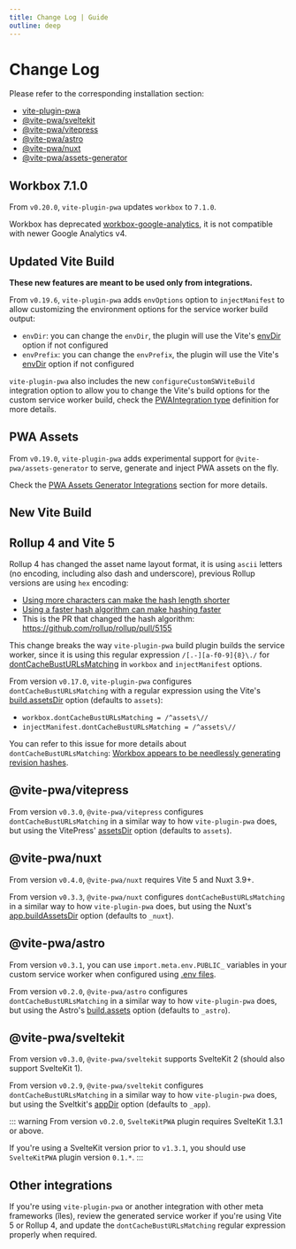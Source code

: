 ```yaml
---
title: Change Log | Guide
outline: deep
---
```


# Change Log

Please refer to the corresponding installation section:
- [vite-plugin-pwa](https://github.com/vite-pwa/vite-plugin-pwa#-install)
- [@vite-pwa/sveltekit](https://github.com/vite-pwa/sveltekit#-install)
- [@vite-pwa/vitepress](https://github.com/vite-pwa/vitepress#-install)
- [@vite-pwa/astro](https://github.com/vite-pwa/astro#-install)
- [@vite-pwa/nuxt](https://github.com/vite-pwa/nuxt#-install)
- [@vite-pwa/assets-generator](https://github.com/vite-pwa/assets-generator#-install)

## Workbox 7.1.0 <Badge type="tip" text="from v0.20.0" />

From `v0.20.0`, `vite-plugin-pwa` updates `workbox` to `7.1.0`.

Workbox has deprecated [workbox-google-analytics](https://developer.chrome.com/docs/workbox/modules/workbox-google-analytics/), it is not compatible with newer Google Analytics v4.

## Updated Vite Build <Badge type="tip" text="from v0.19.6" />

**These new features are meant to be used only from integrations.**

From `v0.19.6`, `vite-plugin-pwa` adds `envOptions` option to `injectManifest` to allow customizing the environment options for the service worker build output:
- `envDir`: you can change the `envDir`, the plugin will use the Vite's [envDir](https://vitejs.dev/config/shared-options.html#envdir) option if not configured
- `envPrefix`: you can change the `envPrefix`, the plugin will use the Vite's [envDir](https://vitejs.dev/config/shared-options.html#envprefix) option if not configured

`vite-plugin-pwa` also includes the new `configureCustomSWViteBuild` integration option to allow you to change the Vite's build options for the custom service worker build, check the [PWAIntegration type](https://github.com/vite-pwa/vite-plugin-pwa/blob/main/src/types.ts) definition for more details. 

## PWA Assets <Badge type="tip" text="from v0.19.0" /> <Badge type="warning" text="experimental" />

From `v0.19.0`, `vite-plugin-pwa` adds experimental support for `@vite-pwa/assets-generator` to serve, generate and inject PWA assets on the fly.

Check the [PWA Assets Generator Integrations](/assets-generator/integrations) section for more details.  

## New Vite Build <Badge type="tip" text="from v0.18.0" />

<InjectManifestBuild />

## Rollup 4 and Vite 5

Rollup 4 has changed the asset name layout format, it is using `ascii` letters (no encoding, including also dash and underscore), previous Rollup versions are using `hex` encoding:
- [Using more characters can make the hash length shorter](https://github.com/rollup/rollup/issues/4803)
- [Using a faster hash algorithm can make hashing faster](https://github.com/rollup/rollup/issues/4626)
- This is the PR that changed the hash algorithm: https://github.com/rollup/rollup/pull/5155

This change breaks the way `vite-plugin-pwa` build plugin builds the service worker, since it is using this regular expression `/[.-][a-f0-9]{8}\./` for [dontCacheBustURLsMatching](https://developer.chrome.com/docs/workbox/reference/workbox-build/) in `workbox` and `injectManifest` options.

From version `v0.17.0`, `vite-plugin-pwa` configures `dontCacheBustURLsMatching` with a regular expression using the Vite's [build.assetsDir](https://vitejs.dev/config/build-options.html#build-assetsdir) option (defaults to `assets`):
- `workbox.dontCacheBustURLsMatching = /^assets\//`
- `injectManifest.dontCacheBustURLsMatching = /^assets\//`

You can refer to this issue for more details about `dontCacheBustURLsMatching`: [Workbox appears to be needlessly generating revision hashes](https://github.com/vite-pwa/vite-plugin-pwa/issues/163). 

## @vite-pwa/vitepress

From version `v0.3.0`, `@vite-pwa/vitepress` configures `dontCacheBustURLsMatching` in a similar way to how `vite-plugin-pwa` does, but using the VitePress' [assetsDir](https://vitepress.dev/reference/site-config#assetsdir) option (defaults to `assets`).

## @vite-pwa/nuxt

From version `v0.4.0`, `@vite-pwa/nuxt` requires Vite 5 and Nuxt 3.9+.

From version `v0.3.3`, `@vite-pwa/nuxt` configures `dontCacheBustURLsMatching` in a similar way to how `vite-plugin-pwa` does, but using the Nuxt's [app.buildAssetsDir](https://nuxt.com/docs/api/nuxt-config#buildassetsdir) option (defaults to `_nuxt`).

## @vite-pwa/astro

From version `v0.3.1`, you can use `import.meta.env.PUBLIC_` variables in your custom service worker when configured using [.env files](https://docs.astro.build/en/guides/environment-variables/#setting-environment-variables).

From version `v0.2.0`, `@vite-pwa/astro` configures `dontCacheBustURLsMatching` in a similar way to how `vite-plugin-pwa` does, but using the Astro's [build.assets](https://docs.astro.build/en/reference/configuration-reference/#buildassets) option (defaults to `_astro`).

## @vite-pwa/sveltekit

From version `v0.3.0`, `@vite-pwa/sveltekit` supports SvelteKit 2 (should also support SvelteKit 1).

From version `v0.2.9`, `@vite-pwa/sveltekit` configures `dontCacheBustURLsMatching` in a similar way to how `vite-plugin-pwa` does, but using the Sveltkit's [appDir](https://kit.svelte.dev/docs/configuration#appdir) option (defaults to `_app`).

::: warning
From version `v0.2.0`, `SvelteKitPWA` plugin requires SvelteKit 1.3.1 or above.

If you're using a SvelteKit version prior to `v1.3.1`, you should use `SvelteKitPWA` plugin version `0.1.*`.
:::

## Other integrations

If you're using `vite-plugin-pwa` or another integration with other meta frameworks (îles), review the generated service worker if you're using Vite 5 or Rollup 4, and update the `dontCacheBustURLsMatching` regular expression properly when required.
